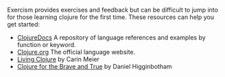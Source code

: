 Exercism provides exercises and feedback but can be difficult to jump into for those learning clojure for the first time. These resources can help you get started:

* [ClojureDocs](https://clojuredocs.org/) A repository of language references and examples by function or keyword.
* [Clojure.org](http://clojure.org/) The official language website.
* [Living Clojure](http://shop.oreilly.com/product/0636920034292.do) by Carin Meier
* [Clojure for the Brave and True](http://www.braveclojure.com/) by Daniel Higginbotham
